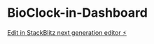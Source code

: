 # BioClock-in-Dashboard

[Edit in StackBlitz next generation editor ⚡️](https://stackblitz.com/~/github.com/givenmphiwe/BioClock-in-Dashboard)